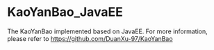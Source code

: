 # KaoYanBao_JavaEE
The KaoYanBao implemented based on JavaEE. For more information, please refer to https://github.com/DuanXu-97/KaoYanBao
